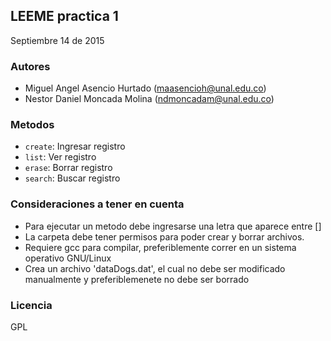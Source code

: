 ## LEEME practica 1

Septiembre 14 de 2015

### Autores
  * Miguel Angel Asencio Hurtado (maasencioh@unal.edu.co)
  * Nestor Daniel Moncada Molina (ndmoncadam@unal.edu.co)

### Metodos
  * `create`: Ingresar registro
  * `list`: Ver registro
  * `erase`: Borrar registro
  * `search`: Buscar registro

### Consideraciones a tener en cuenta
  * Para ejecutar un metodo debe ingresarse una letra que aparece entre []
  * La carpeta debe tener permisos para poder crear y borrar archivos.
  * Requiere gcc para compilar, preferiblemente correr en un sistema operativo GNU/Linux
  * Crea un archivo 'dataDogs.dat', el cual no debe ser modificado manualmente y preferiblemenete no debe ser borrado

### Licencia
GPL